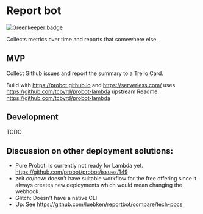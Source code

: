 # Report bot

[![Greenkeeper badge](https://badges.greenkeeper.io/luebken/reportbot.svg)](https://greenkeeper.io/)

Collects metrics over time and reports that somewhere else.

## MVP

Collect Github issues and report the summary to a Trello Card. 

Build with https://probot.github.io and https://serverless.com/ uses https://github.com/tcbyrd/probot-lambda upstream Readme: https://github.com/tcbyrd/probot-lambda

## Development

TODO

## Discussion on other deployment solutions: 

* Pure Probot: Is currently not ready for Lambda yet. https://github.com/probot/probot/issues/149
* zeit.co/now: doesn't have suitable workflow for the free offering since it always creates new deployments which would mean changing the webhook.
* Glitch: Doesn't have a native CLI 
* Up: See https://github.com/luebken/reportbot/compare/tech-pocs